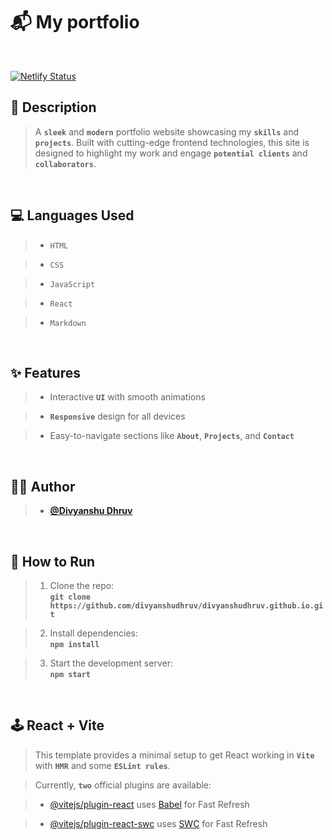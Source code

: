 # 📬 My portfolio

<br>

[![Netlify Status](https://api.netlify.com/api/v1/badges/2f8a3d91-8d17-4d7d-bd0b-00d4181888bd/deploy-status)](https://app.netlify.com/sites/divyanshudhruv/deploys)

## 🚀 Description
> A **`sleek`** and **`modern`** portfolio website showcasing my **`skills`** and **`projects`**. Built with cutting-edge frontend technologies, this site is designed to highlight my work and engage **`potential clients`** and **`collaborators`**.

<br>

## 💻 Languages Used
> - `HTML`

>- `CSS`

> - `JavaScript`

> - `React`

> - `Markdown`

<br>

## ✨ Features
> - Interactive **`UI`** with smooth animations

> - **`Responsive`** design for all devices

> - Easy-to-navigate sections like **`About`**, **`Projects`**, and **`Contact`**

<br>

## 👨‍💻 Author
> -  **[@Divyanshu Dhruv](https://github.com/divyanshudhruv)**

<br>

## 🚀 How to Run
> 1. Clone the repo:  
   **`git clone https://github.com/divyanshudhruv/divyanshudhruv.github.io.git`**

> 2. Install dependencies:  
   **`npm install`**

> 3. Start the development server:  
   **`npm start`**

<br>

## 🕹️ React + Vite


> This template provides a minimal setup to get React working in **`Vite`** with **`HMR`** and some **`ESLint rules`**.

> Currently, **`two`** official plugins are available:

> - [@vitejs/plugin-react](https://github.com/vitejs/vite-plugin-react/blob/main/packages/plugin-react/README.md) uses [Babel](https://babeljs.io/) for Fast Refresh

> - [@vitejs/plugin-react-swc](https://github.com/vitejs/vite-plugin-react-swc) uses [SWC](https://swc.rs/) for Fast Refresh
